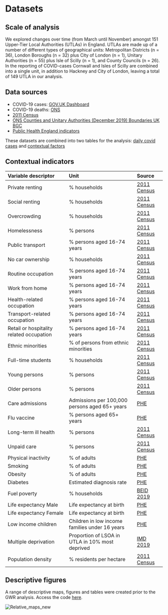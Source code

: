 # Datasets

## Scale of analysis

We explored changes over time (from March until November) amongst 151 Upper-Tier Local Authorities (UTLAs) in England. UTLAs are made up of a number of different types of geographical units: Metropolitan Districts (n = 36), London Boroughs (n = 32) plus City of London (n = 1), Unitary Authorities (n = 55) plus Isle of Scilly (n = 1), and County Councils (n = 26). In the reporting of COVID-cases Cornwall and Isles of Scilly are combined into a single unit, in addition to Hackney and City of London, leaving a total of 149 UTLA in our analysis.

## Data sources
* COVID-19 cases: [GOV.UK Dashboard](https://coronavirus.data.gov.uk)
* COVID-19 deaths: [ONS](https://www.ons.gov.uk/datasets/weekly-deaths-local-authority/editions/time-series/versions)
* [2011 Census](https://www.nomisweb.co.uk/census/2011)
* [ONS Counties and Unitary Authorities (December 2019) Boundaries UK BGC](https://geoportal.statistics.gov.uk/datasets/29827d4c079349888acd7db3f84e3449_0)
* [Public Health England indicators](https://fingertips.phe.org.uk/)

These datasets are combined into two tables for the analysis: [daily covid cases]() and [contextual factors](https://github.com/fcorowe/covid19_hi/blob/main/data/context.csv)

## Contextual indicators

| Variable  descriptor   | Unit                  | Source               |
|:---------------------- | :--------------------- | :--------------------  | 
Private renting        | % households          | [2011 Census](https://www.nomisweb.co.uk/census/2011)|
Social renting         | % households          | [2011 Census](https://www.nomisweb.co.uk/census/2011)|
Overcrowding           | % households          | [2011 Census](https://www.nomisweb.co.uk/census/2011)|
Homelessness           | % persons             | [2011 Census](https://www.nomisweb.co.uk/census/2011)|
Public transport       | % persons aged 16-74 years | [2011 Census](https://www.nomisweb.co.uk/census/2011)|
No car ownership       | % households          | [2011 Census](https://www.nomisweb.co.uk/census/2011)|
Routine occupation     | % persons aged 16-74 years | [2011 Census](https://www.nomisweb.co.uk/census/2011)|
Work from home | % persons aged 16-74 years | [2011 Census](https://www.nomisweb.co.uk/census/2011)|
Health-related occupation | % persons aged 16-74 years | [2011 Census](https://www.nomisweb.co.uk/census/2011)|
Transport-related occupation | % persons aged 16-74 years | [2011 Census](https://www.nomisweb.co.uk/census/2011)|
Retail or hospitality related occupation | % persons aged 16-74 years | [2011 Census](https://www.nomisweb.co.uk/census/2011)|
Ethnic minorities      | % of persons from ethnic minorities | [2011 Census](https://www.nomisweb.co.uk/census/2011)|
Full-time students     | % households          | [2011 Census](https://www.nomisweb.co.uk/census/2011)|
Young persons          | % persons             | [2011 Census](https://www.nomisweb.co.uk/census/2011)|
Older persons          | % persons             | [2011 Census](https://www.nomisweb.co.uk/census/2011)
Care admissions        | Admissions per 100,000 persons aged 65+ years | [PHE](https://fingertips.phe.org.uk/)|
Flu vaccine            | % persons aged 65+ years| [PHE](https://fingertips.phe.org.uk/) |
Long-term ill health   | % persons             | [2011 Census](https://www.nomisweb.co.uk/census/2011)|
Unpaid care            | % persons             | [2011 Census](https://www.nomisweb.co.uk/census/2011)|
Physical inactivity    | % of adults | [PHE](https://fingertips.phe.org.uk/)|
Smoking                | % of adults| [PHE](https://fingertips.phe.org.uk/)|
Obesity                | % of adults | [PHE](https://fingertips.phe.org.uk/)|
Diabetes               | Estimated diagnosis rate | [PHE](https://fingertips.phe.org.uk/)|
Fuel poverty           | % households | [BEID 2019](https://www.gov.uk/government/collections/fuel-poverty-statistics)|
Life expectancy Male   | Life expectancy at birth | [PHE](https://fingertips.phe.org.uk/)|
Life expectancy Female | Life expectancy at birth | [PHE](https://fingertips.phe.org.uk/)|
Low income children    | Children in low income families under 16 years | [PHE](https://fingertips.phe.org.uk/)|
Multiple deprivation   | Proportion of LSOA in UTLA in 10% most deprived | [IMD 2019](https://www.gov.uk/government/statistics/english-indices-of-deprivation-2019)|
Population density | % residents per hectare | [2011 Census](https://www.nomisweb.co.uk/census/2011)|

## Descriptive figures

A range of descriptive maps, figures and tables were created prior to the GWR analysis. Access the code [here](https://github.com/fcorowe/covid19_hi/blob/main/data/descriptive_maps_tables.Rmd). 

![Relative_maps_new](https://user-images.githubusercontent.com/57355504/101910584-09899e80-3bb7-11eb-85ff-1577393c3a6b.jpg)


